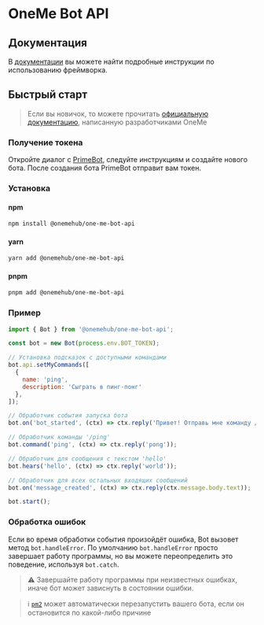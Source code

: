 # OneMe Bot API

## Документация

В [документации](https://github.com/OneMeHub/OneMeBotApi/tree/master/docs) вы можете найти подробные инструкции по использованию фреймворка.

## Быстрый старт

> Если вы новичок, то можете прочитать [официальную документацию](https://dev.tamtam.chat/), написанную разработчиками OneMe

### Получение токена
Откройте диалог с [PrimeBot](https://tamtam.chat/primebot), следуйте инструкциям и создайте нового бота. После создания бота PrimeBot отправит вам токен.

### Установка
#### npm
```sh
npm install @onemehub/one-me-bot-api
```
#### yarn
```sh
yarn add @onemehub/one-me-bot-api
```
#### pnpm
```sh
pnpm add @onemehub/one-me-bot-api
```

### Пример
```javascript
import { Bot } from '@onemehub/one-me-bot-api';

const bot = new Bot(process.env.BOT_TOKEN);

// Установка подсказок с доступными командами
bot.api.setMyCommands([
  { 
    name: 'ping',
    description: 'Сыграть в пинг-понг'
  },
]);

// Обработчик события запуска бота
bot.on('bot_started', (ctx) => ctx.reply('Привет! Отправь мне команду /ping, чтобы сыграть в пинг-понг'));

// Обработчик команды '/ping'
bot.command('ping', (ctx) => ctx.reply('pong'));

// Обработчик для сообщения с текстом 'hello'
bot.hears('hello', (ctx) => ctx.reply('world'));

// Обработчик для всех остальных входящих сообщений
bot.on('message_created', (ctx) => ctx.reply(ctx.message.body.text));

bot.start();
```

### Обработка ошибок
Если во время обработки события произойдёт ошибка, Bot вызовет метод `bot.handleError`. По умолчанию `bot.handleError` просто завершает работу программы, но вы можете переопределить это поведение, используя `bot.catch`.

> ⚠️ Завершайте работу программы при неизвестных ошибках, иначе бот может зависнуть в состоянии ошибки.

> ℹ️ [`pm2`](https://pm2.keymetrics.io/) может автоматически перезапустить вашего бота, если он остановится по какой-либо причине
